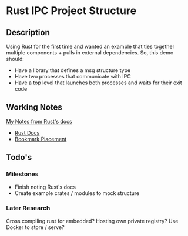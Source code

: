# Rust IPC Project Structure

## Description
Using Rust for the first time and wanted an example that ties together multiple 
components + pulls in external dependencies. So, this demo should:
* Have a library that defines a msg structure type
* Have two processes that communicate with IPC
* Have a top level that launches both processes and waits for their exit code

## Working Notes
[My Notes from Rust's docs](./docs/rust_notes.md)
* [Rust Docs](https://doc.rust-lang.org/book/title-page.html)
* [Bookmark Placement](https://doc.rust-lang.org/book/ch10-00-generics.html)

## Todo's
### Milestones
* Finish noting Rust's docs
* Create example crates / modules to mock structure
### Later Research
Cross compiling rust for embedded?
Hosting own private registry? Use Docker to store / serve?
